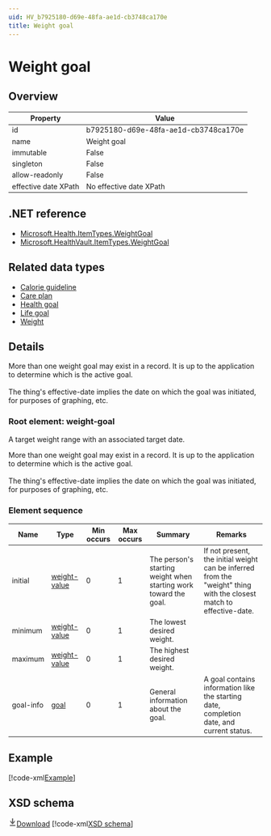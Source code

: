 ```yaml
---
uid: HV_b7925180-d69e-48fa-ae1d-cb3748ca170e
title: Weight goal
---
```


# Weight goal

## Overview

Property|Value
---|---
id|b7925180-d69e-48fa-ae1d-cb3748ca170e
name|Weight goal
immutable|False
singleton|False
allow-readonly|False
effective date XPath|No effective date XPath

## .NET reference
- [Microsoft.Health.ItemTypes.WeightGoal](https://docs.microsoft.com/dotnet/api/microsoft.health.itemtypes.weightgoal)
- [Microsoft.HealthVault.ItemTypes.WeightGoal](https://docs.microsoft.com/dotnet/api/microsoft.healthvault.itemtypes.weightgoal)

## Related data types

- [Calorie guideline](xref:HV_d3170d30-a41b-4bde-a116-87698c8a001a)
- [Care plan](xref:HV_415c95e0-0533-4d9c-ac73-91dc5031186c)
- [Health goal](xref:HV_dad8bb47-9ad0-4f09-a020-0ff051d1d0f7)
- [Life goal](xref:HV_609319bf-35cc-40a4-b9d7-1b329679baaa)
- [Weight](xref:HV_3d34d87e-7fc1-4153-800f-f56592cb0d17)

## Details
More than one weight goal may exist in a record. It is up to the application to determine which is the active goal.<br /><br /> The thing's effective-date implies the date on which the goal was initiated, for purposes of graphing, etc.

<a name='weight-goal'></a>

### Root element: weight-goal

A target weight range with an associated target date.

More than one weight goal may exist in a record. It is up to the application to determine which is the active goal.<br /><br /> The thing's effective-date implies the date on which the goal was initiated, for purposes of graphing, etc.

### Element sequence

Name|Type|Min occurs|Max occurs|Summary|Remarks
---|---|---|---|---|---
initial|[weight-value](xref:HV_3e730686-781f-4616-aa0d-817bba8eb141#weight-value)|0|1|The person's starting weight when starting work toward the goal.|If not present, the initial weight can be inferred from the "weight" thing with the closest match to effective-date.
minimum|[weight-value](xref:HV_3e730686-781f-4616-aa0d-817bba8eb141#weight-value)|0|1|The lowest desired weight.|
maximum|[weight-value](xref:HV_3e730686-781f-4616-aa0d-817bba8eb141#weight-value)|0|1|The highest desired weight.|
goal-info|[goal](xref:HV_3e730686-781f-4616-aa0d-817bba8eb141#goal)|0|1|General information about the goal.|A goal contains information like the starting date, completion date, and current status.

## Example
[!code-xml[Example](../sample-xml/b7925180-d69e-48fa-ae1d-cb3748ca170e.xml)]

## XSD schema
[![Download](/healthvault/images/download.png)Download](../xsd/weight-goal.xsd)
[!code-xml[XSD schema](../xsd/weight-goal.xsd)]
